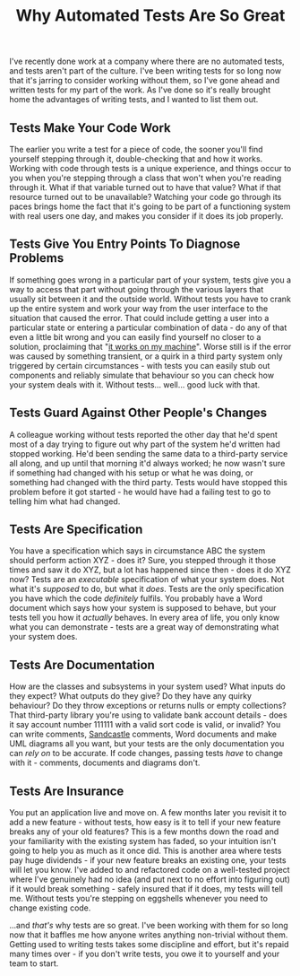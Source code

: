 ﻿---
layout: post
title: Why Automated Tests Are So Great
excerpt: I've recently done work at a company where there are no automated tests, and tests aren't part of the culture. I've been writing tests for so long now that it's jarring to consider working without them, so I've gone ahead and written tests for my part of the work. As I've done so it's really brought home the advantages of writing tests, and I wanted to list them out.
tags: [Programming Practices, Patterns, Automated Testing]
---

I've recently done work at a company where there are no automated tests, and tests aren't part of the culture. 
I've been writing tests for so long now that it's jarring to consider working without them, so I've gone ahead 
and written tests for my part of the work. As I've done so it's really brought home the advantages of writing 
tests, and I wanted to list them out.

## Tests Make Your Code Work

The earlier you write a test for a piece of code, the sooner you'll find yourself stepping through it, 
double-checking that and how it works. Working with code through tests is a unique experience, and things occur 
to you when you're stepping through a class that won't when you're reading through it. What if that variable 
turned out to have that value? What if that resource turned out to be unavailable? Watching your code go 
through its paces brings home the fact that it's going to be part of a functioning system with real users one 
day, and makes you consider if it does its job properly.

## Tests Give You Entry Points To Diagnose Problems

If something goes wrong in a particular part of your system, tests give you a way to access that part without 
going through the various layers that usually sit between it and the outside world. Without tests you have to
crank up the entire system and work your way from the user interface to the situation that caused the error. 
That could include getting a user into a particular state or entering a particular combination of data - do 
any of that even a little bit wrong and you can easily find yourself no closer to a solution, proclaiming that 
"[it works on my machine](https://www.codinghorror.com/blog/2007/03/the-works-on-my-machine-certification-program.html)". 
Worse still is if the error was caused by something transient, or a quirk in a third party system only 
triggered by certain circumstances - with tests you can easily stub out components and reliably simulate that 
behaviour so you can check how your system deals with it. Without tests... well... good luck with that.

## Tests Guard Against Other People's Changes

A colleague working without tests reported the other day that he'd spent most of a day trying to figure out 
why part of the system he'd written had stopped working. He'd been sending the same data to a third-party 
service all along, and up until that morning it'd always worked; he now wasn't sure if something had changed 
with his setup or what he was doing, or something had changed with the third party. Tests would have stopped 
this problem before it got started - he would have had a failing test to go to telling him what had changed.

## Tests Are Specification

You have a specification which says in circumstance ABC the system should perform action XYZ - does it? Sure, 
you stepped through it those times and saw it do XYZ, but a lot has happened since then - does it do XYZ now? 
Tests are an _executable_ specification of what your system does. Not what it's _supposed_ to do, but what it 
_does_. Tests are the only specification you have which the code _definitely_ fulfils. You probably have a 
Word document which says how your system is supposed to behave, but your tests tell you how it _actually_ 
behaves. In every area of life, you only know what you can demonstrate - tests are a great way of demonstrating 
what your system does.

## Tests Are Documentation

How are the classes and subsystems in your system used? What inputs do they expect? What outputs do they give? 
Do they have any quirky behaviour? Do they throw exceptions or returns nulls or empty collections? That 
third-party library you're using to validate bank account details - does it say account number 111111 with a 
valid sort code is valid, or invalid? You can write comments, [Sandcastle](https://blogs.msdn.com/b/sandcastle) 
comments, Word documents and make UML diagrams all you want, but your tests are the only documentation you 
can _rely on_ to be accurate. If code changes, passing tests _have_ to change with it - comments, documents 
and diagrams don't.

## Tests Are Insurance

You put an application live and move on. A few months later you revisit it to add a new feature - without 
tests, how easy is it to tell if your new feature breaks any of your old features? This is a few months down 
the road and your familiarity with the existing system has faded, so your intuition isn't going to help you 
as much as it once did. This is another area where tests pay huge dividends - if your new feature breaks an 
existing one, your tests will let you know. I've added to and refactored code on a well-tested project where 
I've genuinely had no idea (and put next to no effort into figuring out) if it would break something - safely 
insured that if it does, my tests will tell me. Without tests you're stepping on eggshells whenever you need 
to change existing code.

...and _that's_ why tests are so great. I've been working with them for so long now that it baffles me how 
anyone writes anything non-trivial without them. Getting used to writing tests takes some discipline and 
effort, but it's repaid many times over - if you don't write tests, you owe it to yourself and your team to
start.